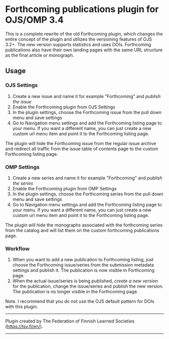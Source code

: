 
# Forthcoming publications plugin for OJS/OMP 3.4

This is a complete rewrite of the old Forthcoming plugin, which changes the entire concept of the plugin and utilizes the versioning features of OJS 3.2+. The new version supports statistics and uses DOIs. Forthcoming publications also have their own landing pages with the same URL structure as the final article or monograph.

## Usage

### OJS Settings
1. Create a new issue and name it for example "Forthcoming" and *publish the issue*
2. Enable the Forthcoming plugin from OJS Settings
3. In the plugin settings, choose the Forthcoming issue from the pull down menu and save settings
4. Go to Navigation menu settings and add the Forthcoming listing page to your menu. If you want a different name, you can just create a new custom url menu item and point it to the Forthcoming listing page.

The plugin will hide the Forthcoming issue from the regular issue archive and redirect all traffic from the issue table of contents page to the custom Forthcoming listing page.

### OMP Settings
1. Create a new series and name it for example "Forthcoming" and *publish the series*
2. Enable the Forthcoming plugin from OMP Settings
3. In the plugin settings, choose the Forthcoming series from the pull down menu and save settings
4. Go to Navigation menu settings and add the Forthcoming listing page to your menu. If you want a different name, you can just create a new custom url menu item and point it to the Forthcoming listing page.

The plugin will hide the monographs associated with the forthcoming series from the catalog and will list them on the custom forthcoming publications page.

### Workflow
1. When you want to add a new publication to Forthcoming listing, just choose the Forthcoming issue/series from the submission metadata settings and publish it. The publication is now visible in Forthcoming page.
2. When the actual issue/series is being published, *create a new version* for the publication, change the issue/series and publish the new version. The publication is no longer visible in the Forthcoming page.

Note. I recommend that you do not use the OJS default pattern for DOIs with this plugin.


***
Plugin created by The Federation of Finnish Learned Societies (https://tsv.fi/en/).
***
